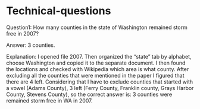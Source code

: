 # Technical-questions

Question1: How many counties in the state of Washington remained storm free in 2007?

Answer: 3 counties.

Explanation:
I opened file 2007. Then organized the “state” tab by alphabet, choose Washington and copied it to the separate document. 
I then found the locations and checked with Wikipedia which area is what county. After excluding all the counties that were mentioned in the paper I figured that there are 4 left. Considering that I have to exclude counties that started with a vowel (Adams County), 3 left (Ferry County, Franklin county, Grays Harbor County, Stevens County), so the correct answer is: 3 counties were remained storm free in WA in 2007. 

